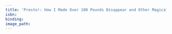 ```yaml
---
title: 'Presto!: How I Made Over 100 Pounds Disappear and Other Magical Tales'
isbn:
binding:
image_path:
---
```

